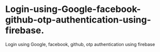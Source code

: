 # Login-using-Google-facebook-github-otp-authentication-using-firebase.
Login using Google, facebook, github, otp authentication using firebase
